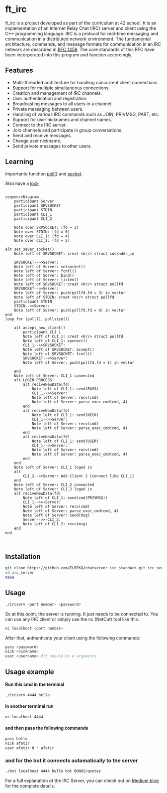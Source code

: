 <!--
external links testet on 27.03.2025

https://www.rfc-editor.org/rfc/rfc1459.html
https://medium.com/@afatir.ahmedfatir/small-irc-server-ft-irc-42-network-7cee848de6f9
-->

# ft_irc

ft_irc is a project developed as part of the curriculum at 42 school. It is an implementation of an Internet Relay Chat (IRC) server and client using the C++ programming language. IRC is a protocol for real-time messaging and communication in a distributed network environment. The fundamental architecture, commands, and message formats for communication in an IRC network are described in [RFC 1459](https://www.rfc-editor.org/rfc/rfc1459.html). The core standards of this RFC have been incorporated into this program and function accordingly.

## Features
- Multi-threaded architecture for handling concurrent client connections.
- Support for multiple simultaneous connections.
- Creation and management of IRC channels.
- User authentication and registration.
- Broadcasting messages to all users in a channel.
- Private messaging between users.
- Handling of various IRC commands such as JOIN, PRIVMSG, PART, etc.
- Support for user nicknames and channel names.
- Connect to the IRC server.
- Join channels and participate in group conversations.
- Send and receive messages.
- Change user nickname.
- Send private messages to other users.

## Learning 

Importante function [poll()](_doc/lib/poll().md) and [socket](/_doc/lib/<socket.h>.md). 

Also have a [lock](_doc/lib/overview.md)

```mermaid

sequenceDiagram
    participant Server
    participant SRVSOCKET
    participant STDIN
    participant CLI_1
    participant CLI_2

    Note over SRVSOCKET: (fd = 3)
    Note over STDIN: (fd = 0)
    Note over CLI_1: (fd = 4)
    Note over CLI_2: (fd = 5)

alt set_sever_socket()
    Note left of SRVSOCKET: creat <br/> struct sockaddr_in
    
    SRVSOCKET-->>Server: 
    Note left of Server: setsocket()
    Note left of Server: fcntl()
    Note left of Server: bind()
    Note left of Server: listen()
    Note left of SRVSOCKET: creat <br/> struct pollfd
    SRVSOCKET-->>Server: 
    Note left of Server: push(pollfd.fd = 3) in vector
    Note left of STDIN: creat <br/> struct pollfd
    participant STDIN
    STDIN-->>Server: 
    Note left of Server: push(pollfd.fd = 0) in vector
end
loop for (poll(), pollsize())
    
    alt accept_new_client()
        participant CLI_1
        Note left of CLI_1: creat <br/> struct pollfd
        Note left of CLI_1: connect()
        CLI_1-->>SRVSOCKET: 
        Note left of SRVSOCKET: accept()
        Note left of SRVSOCKET: fcntl()
        SRVSOCKET-->>Server:   
        Note left of Server: push(pollfd.fd = 1) in vector
        
    end
    Note left of Server: CLI_1 connected
    alt LOGIN PROCESS
        alt reciveNewData(fd)
            Note left of CLI_1: send(PASS)
            CLI_1-->>Server: 
            Note left of Server: recv(cmd)
            Note left of Server: parse_exec_cmd(cmd, 4)  
        end
        alt reciveNewData(fd)
            Note left of CLI_1: send(NICK)
            CLI_1-->>Server: 
            Note left of Server: recv(cmd)
            Note left of Server: parse_exec_cmd(cmd, 4)     
        end
        alt reciveNewData(fd)
            Note left of CLI_1: send(USER)
            CLI_1-->>Server: 
            Note left of Server: recv(cmd)
            Note left of Server: parse_exec_cmd(cmd, 4)      
        end
    end
    Note left of Server: CLI_1 loged in
    alt 
        CLI_2-->>Server: Add Client 2 [connect like CLI_1]
    end
    Note left of Server: CLI_2 connected
    Note left of Server: CLI_2 loged in
    alt reciveNewData(fd)
        Note left of CLI_1: send(cmd(PRIVMSG))
        CLI_1-->>+Server: 
        Note left of Server: recv(cmd)
        Note left of Server: parse_exec_cmd(cmd, 4) 
        Note left of Server: send(msg)
        Server-->>-CLI_2: 
        Note left of CLI_2: recv(msg)
    end
end

    
```

## Installation
``` bash
git clone https://github.com/ELREKO/chatserver_irc_standard.git irc_server
cd irc_server
make
```
## Usage
``` bash
./ircserv <port number> <password>
```
So at this point, the server is running. It just needs to be connected to. You can use any IRC client or simply use the nc (NetCut) tool like this:
```bash
nc localhost <port number>
```
After that, authenticate your client using the following commands:
```bash
pass <password>
nick <nickname>
user <username> #it should be 4 arguments
```

## Usage example
#### Run this cmd in the terminal
```bash
./ircserv 4444 hello
```
#### in another terminal run
```bash
nc localhost 4444
```
#### and then pass the following commands
```bash
pass hello
nick afatir
user afatir 0 * afatir
```
### and for the bot it connects automatically to the server
```bash
./bot localhost 4444 hello bot BONUS/qoutes
```

 For a full explanation of the IRC Server, you can check out on [Medium blog](https://medium.com/@afatir.ahmedfatir/small-irc-server-ft-irc-42-network-7cee848de6f9) for the complete details.
